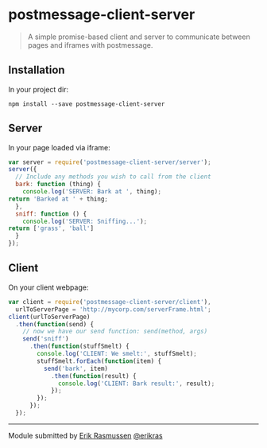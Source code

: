 postmessage-client-server
=========================

> A simple promise-based client and server to communicate between pages and iframes with postmessage.

## Installation

In your project dir:

```shell
npm install --save postmessage-client-server
```

## Server

In your page loaded via iframe:

```js
var server = require('postmessage-client-server/server');
server({
  // Include any methods you wish to call from the client
  bark: function (thing) {
    console.log('SERVER: Bark at ', thing);
return 'Barked at ' + thing;
  },
  sniff: function () {
    console.log('SERVER: Sniffing...');
return ['grass', 'ball']
  }
});
```
 
 
## Client
 
On your client webpage:
 
```js
var client = require('postmessage-client-server/client'),
  urlToServerPage = 'http://mycorp.com/serverFrame.html';
client(urlToServerPage)
  .then(function(send) {
    // now we have our send function: send(method, args)
    send('sniff')
      .then(function(stuffSmelt) {
        console.log('CLIENT: We smelt:', stuffSmelt);
        stuffSmelt.forEach(function(item) {
          send('bark', item)
            .then(function(result) {
              console.log('CLIENT: Bark result:', result);
            });
        });
      });
  });
```
  
---

Module submitted by [Erik Rasmussen](http://erikras.com/) [@erikras](https://twitter.com/erikras)
